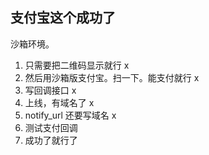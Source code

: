 ## 支付宝这个成功了

沙箱环境。
1. 只需要把二维码显示就行 x
1. 然后用沙箱版支付宝。扫一下。能支付就行 x
2. 写回调接口 x
4. 上线，有域名了 x
5. notify_url 还要写域名 x
6. 测试支付回调
7. 成功了就行了